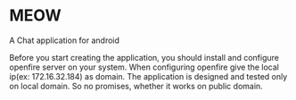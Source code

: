 # MEOW
A Chat application for android

Before you start creating the application, you should install and configure openfire server on your system. When configuring openfire give the local ip(ex: 172.16.32.184) as domain.
The application is designed and tested only on local domain. So no promises, whether it works on public domain.
